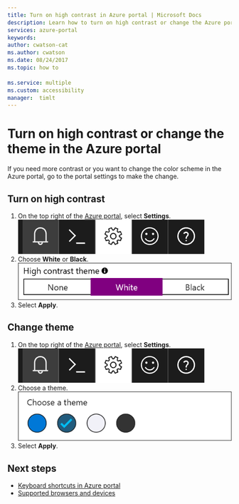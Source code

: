 ```yaml
---
title: Turn on high contrast in Azure portal | Microsoft Docs 
description: Learn how to turn on high contrast or change the Azure portal theme.
services: azure-portal
keywords: 
author: cwatson-cat
ms.author: cwatson
ms.date: 08/24/2017
ms.topic: how to

ms.service: multiple
ms.custom: accessibility
manager:  timlt
---
```

# Turn on high contrast or change the theme in the Azure portal
If you need more contrast or you want to change the color scheme in the Azure portal, go to the portal settings to make the change. 

## Turn on high contrast
1. On the top right of the [Azure portal](https://portal.azure.com), select **Settings**. 
![Screenshot that shows the portal settings gear icon in the Azure portal](./media/azure-portal-change-theme-high-contrast/azure-portal-settings-icon.png)
2. Choose **White** or **Black**.
![Screenshot that shows high contrast options in the Azure portal settings](./media/azure-portal-change-theme-high-contrast/azure-portal-highcontrast-options.png)
3. Select **Apply**.

## Change theme
1. On the top right of the [Azure portal](https://portal.azure.com), select **Settings**.
![Screenshot that shows the portal settings gear icon in the Azure portal](./media/azure-portal-change-theme-high-contrast/azure-portal-settings-icon.png)
2. Choose a theme.
![Screenshot that shows the theme options in the Azure portal settings](./media/azure-portal-change-theme-high-contrast/azure-portal-theme-options.png)
3. Select **Apply**.

## Next steps
- [Keyboard shortcuts in Azure portal](azure-portal-keyboard-shortcuts.md)
- [Supported browsers and devices](../azure-preview-portal-supported-browsers-devices.md)
